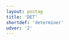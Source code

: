 ```yaml
---
layout: postag
title: 'DET'
shortdef: 'determiner'
udver: '2'
---
```

<!-- Interlanguage links updated Čt lis 12 09:42:52 CET 2020 -->

